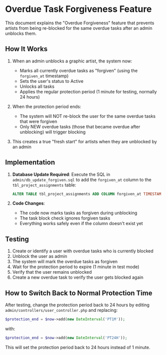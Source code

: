 # Overdue Task Forgiveness Feature

This document explains the "Overdue Forgiveness" feature that prevents artists from being re-blocked for the same overdue tasks after an admin unblocks them.

## How It Works

1. When an admin unblocks a graphic artist, the system now:

   - Marks all currently overdue tasks as "forgiven" (using the `forgiven_at` timestamp)
   - Sets the user's status to Active
   - Unlocks all tasks
   - Applies the regular protection period (1 minute for testing, normally 24 hours)

2. When the protection period ends:

   - The system will NOT re-block the user for the same overdue tasks that were forgiven
   - Only NEW overdue tasks (those that became overdue after unblocking) will trigger blocking

3. This creates a true "fresh start" for artists when they are unblocked by an admin

## Implementation

1. **Database Update Required**:
   Execute the SQL in `admin/db_update_forgiven.sql` to add the `forgiven_at` column to the `tbl_project_assignments` table:

   ```sql
   ALTER TABLE tbl_project_assignments ADD COLUMN forgiven_at TIMESTAMP NULL DEFAULT NULL;
   ```

2. **Code Changes**:
   - The code now marks tasks as forgiven during unblocking
   - The task block check ignores forgiven tasks
   - Everything works safely even if the column doesn't exist yet

## Testing

1. Create or identify a user with overdue tasks who is currently blocked
2. Unblock the user as admin
3. The system will mark the overdue tasks as forgiven
4. Wait for the protection period to expire (1 minute in test mode)
5. Verify that the user remains unblocked
6. Create a new overdue task to verify the user gets blocked again

## How to Switch Back to Normal Protection Time

After testing, change the protection period back to 24 hours by editing `admin/controllers/user_controller.php` and replacing:

```php
$protection_end = $now->add(new DateInterval('PT1M'));
```

with:

```php
$protection_end = $now->add(new DateInterval('PT24H'));
```

This will set the protection period back to 24 hours instead of 1 minute.
